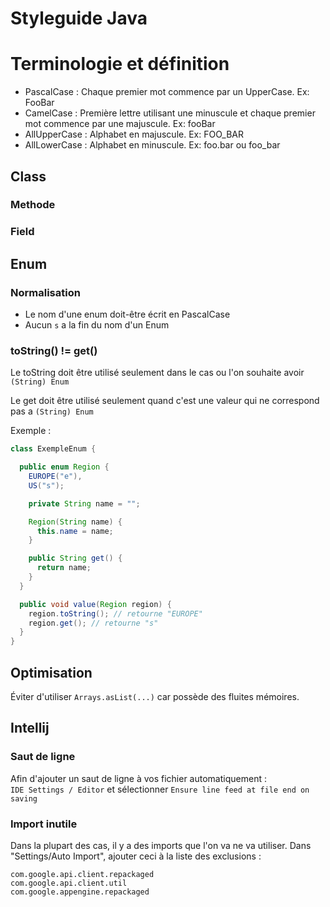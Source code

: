 # Styleguide Java

# Terminologie et définition

* PascalCase : Chaque premier mot commence par un UpperCase. Ex: FooBar
* CamelCase : Première lettre utilisant une minuscule et chaque premier mot commence par une majuscule. Ex: fooBar
* AllUpperCase : Alphabet en majuscule. Ex: FOO_BAR
* AllLowerCase : Alphabet en minuscule. Ex: foo.bar ou foo_bar

## Class

### Methode

### Field

## Enum

### Normalisation

* Le nom d'une enum doit-être écrit en PascalCase
* Aucun `s` a la fin du nom d'un Enum

### toString() != get()

Le toString doit être utilisé seulement dans le cas ou l'on souhaite avoir `(String) Enum`

Le get doit être utilisé seulement quand c'est une valeur qui ne correspond pas a `(String) Enum`

Exemple :

```java
class ExempleEnum {

  public enum Region {
    EUROPE("e"),
    US("s");

    private String name = "";

    Region(String name) {
      this.name = name;
    }

    public String get() {
      return name;
    }
  }

  public void value(Region region) {
    region.toString(); // retourne "EUROPE"
    region.get(); // retourne "s"
  }
}
```

## Optimisation

Éviter d'utiliser `Arrays.asList(...)` car possède des fluites mémoires.

## Intellij

### Saut de ligne

Afin d'ajouter un saut de ligne à vos fichier automatiquement :  
`IDE Settings / Editor` et sélectionner `Ensure line feed at file end on saving`

### Import inutile

Dans la plupart des cas, il y a des imports que l'on va ne va utiliser. Dans "Settings/Auto Import", ajouter ceci à la liste des exclusions :

```
com.google.api.client.repackaged
com.google.api.client.util
com.google.appengine.repackaged
```